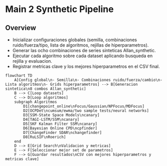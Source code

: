 # Main 2 Synthetic Pipeline

## Overview
- Inicializar configuraciones globales (semilla, combinaciones ruido/fuerza/tipo, lista de algoritmos, rejillas de hiperparametros).
- Generar las ocho combinaciones de series sinteticas Allan_synthetic.
- Ejecutar cada algoritmo sobre cada dataset aplicando busqueda en rejilla y evaluacion.
- Registrar metricas clave y los mejores hiperparametros en el CSV final.

```mermaid
flowchart TD
    A[Config global\n- Semilla\n- Combinaciones ruido/fuerza/cambio\n- Lista algoritmos\n- Grids hiperparametros] --> B[Generacion sintetica\n8 combos Allan_synthetic]
    B --> C[Loop datasets]
    C --> D[Loop algoritmos]
    subgraph Algoritmos
        D1[changepoint_online\nFocus/Gaussian/NPFocus/MDFocus]
        D2[OCPDet\ncumsum/ewma/two sample tests/neural networks]
        D3[SSM-State Space Models\ncanary]
        D4[TAGI-LSTM/SSM\ncanary]
        D5[SKF Kalman Filter SSM\ncanary]
        D6[Bayesian Online CPD\ncpfinder]
        D7[ChangeFinder SDAR\nchangefinder]
        D8[RuLSIF\nRoerich]
    end
    D --> E[Grid Search\nValidacion y metricas]
    E --> F[Seleccionar mejor set de parametros]
    F --> G[Guardar resultados\nCSV con mejores hiperparametros y metricas clave]
```

